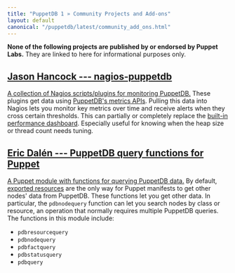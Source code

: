 ```yaml
---
title: "PuppetDB 1 » Community Projects and Add-ons"
layout: default
canonical: "/puppetdb/latest/community_add_ons.html"
---
```



**None of the following projects are published by or endorsed by Puppet Labs.** They are linked to here for informational purposes only.

[nagios]: https://github.com/jasonhancock/nagios-puppetdb
[dashboard]: ./maintain_and_tune.html#monitor-the-performance-dashboard
[query]: https://github.com/dalen/puppet-puppetdbquery
[exported]: /puppet/latest/reference/lang_exported.html

[Jason Hancock --- nagios-puppetdb][nagios]
-----

[A collection of Nagios scripts/plugins for monitoring PuppetDB.][nagios] These plugins get data using [PuppetDB's metrics APIs](./spec_q_metrics.html). Pulling this data into Nagios lets you monitor key metrics over time and receive alerts when they cross certain thresholds. This can partially or completely replace the [built-in performance dashboard][dashboard]. Especially useful for knowing when the heap size or thread count needs tuning.


[Eric Dalén --- PuppetDB query functions for Puppet][query]
-----

[A Puppet module with functions for querying PuppetDB data.][query] By default, [exported resources][exported] are the only way for Puppet manifests to get other nodes' data from PuppetDB. These functions let you get other data. In particular, the `pdbnodequery` function can let you search nodes by class or resource, an operation that normally requires multiple PuppetDB queries. The functions in this module include:

* `pdbresourcequery`
* `pdbnodequery`
* `pdbfactquery`
* `pdbstatusquery`
* `pdbquery`
